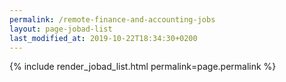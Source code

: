 ```yaml
---
permalink: /remote-finance-and-accounting-jobs
layout: page-jobad-list
last_modified_at: 2019-10-22T18:34:30+0200
---
```

{% include render_jobad_list.html permalink=page.permalink %}
